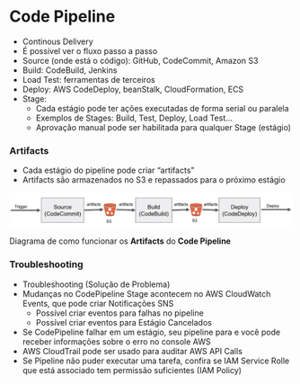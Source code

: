 # Code Pipeline

- Continous Delivery
- É possível ver o fluxo passo a passo
- Source (onde está o código): GitHub, CodeCommit, Amazon S3
- Build: CodeBuild, Jenkins
- Load Test: ferramentas de terceiros
- Deploy: AWS CodeDeploy, beanStalk, CloudFormation, ECS
- Stage:
    - Cada estágio pode ter ações executadas de forma serial ou paralela
    - Exemplos de Stages: Build, Test, Deploy, Load Test…
    - Aprovação manual pode ser habilitada para qualquer Stage (estágio)

### Artifacts

- Cada estágio do pipeline pode criar “artifacts”
- Artifacts são armazenados no S3 e repassados para o próximo estágio

![Diagrama de como funcionar os **Artifacts** do **Code Pipeline**](Code%20Pipeline%2037af35c5e6b74a90a1e7272065fc613f/Screenshot_from_2022-06-02_10-45-53.png)

Diagrama de como funcionar os **Artifacts** do **Code Pipeline**

### Troubleshooting

- Troubleshooting (Solução de Problema)
- Mudanças no CodePipeline Stage acontecem no AWS CloudWatch Events, que pode criar Notificações SNS
    - Possível criar eventos para falhas no pipeline
    - Possível criar eventos para Estágio Cancelados
- Se CodePipeline falhar em um estágio, seu pipeline para e você pode receber informações sobre o erro no console AWS
- AWS CloudTrail pode ser usado para auditar AWS API Calls
- Se Pipeline não puder executar uma tarefa, confira se IAM Service Rolle que está associado tem permissão suficientes (IAM Policy)